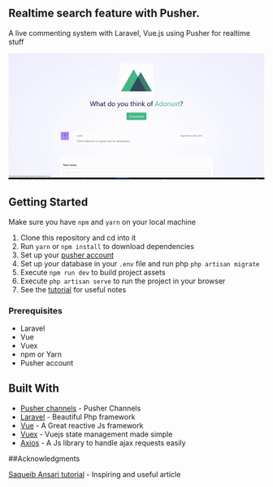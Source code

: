 ## Realtime search feature with Pusher.

A live commenting system with Laravel, Vue.js using Pusher for realtime stuff 

![application screenshot](public/images/live_comments_laravel_pusher.gif "A live commenting system with Laravel, Vue.js and Pusher")


## Getting Started
Make sure you have `npm` and `yarn` on your local machine

1.  Clone this repository and cd into it
2.  Run `yarn` or `npm install` to download dependencies
3.  Set up your [pusher account](https://dashboard.pusher.com/accounts/sign_up)
4.  Set up your database in your `.env` file and run php `php artisan migrate`
5.  Execute `npm run dev` to build project assets
6.  Execute `php artisan serve` to run the project in your browser
7.  See the [tutorial](https://pusher.com/tutorials/live-comments-laravel-vue) for useful notes 

### Prerequisites

* Laravel
* Vue
* Vuex
* npm or Yarn
* Pusher account


## Built With

* [Pusher channels](https://pusher.com/channels) - Pusher Channels
* [Laravel](https://laravel.com.com/) - Beautiful Php framework
* [Vue](https://vuejs.org/) - A Great reactive Js framework
* [Vuex](https://vuex.vuejs.org/) - Vuejs state management made simple
* [Axios](https://vuejs.org/) - A Js library to handle ajax requests easily

##Acknowledgments

[Saqueib Ansari tutorial](https://www.qcode.in/getting-started-vue-js-making-comment-app/) - Inspiring and useful article
